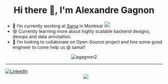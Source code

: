 


   <h1 align="center">Hi there 👋, I'm Alexandre Gagnon</h1>  
  <p align="left"></p>

- 🏢 I’m currently working at [Sama](https://www.linkedin.com/company/sama-ai/) in Montreal <img src="https://user-images.githubusercontent.com/73175206/179026052-3f7fed55-1eab-45ac-89c4-553fce2ed02e.png" alt="drawing" width="20"/>
- 😄 Currently learning more about highly scalable backend designs, devops and data annotation.
- 👯 I’m looking to collaborate on Open-Source project and hire some good engineer to come help us @ sama!!


<p align="center"> <img src="https://github-readme-stats.vercel.app/api?username=agagnon2&show_icons=true&theme=gotham" alt="agagnon2" />
  
  ------------   
 [![LinkedIn][linkedin-shield]][linkedin-url]  $\qquad$ $\qquad$ $\qquad$  $\qquad$ $\qquad$ $\qquad$ $\qquad$ $\qquad$ $\qquad$  $\qquad$ $\qquad$ $\qquad$ $\qquad$ $\qquad$ $\qquad$ $\qquad$ $\qquad$ $\qquad$ $\qquad$  ![](https://visitor-badge.glitch.me/badge?page_id=agagnon2.visitor-badge) $\qquad$ 
  
  
<!-- MARKDOWN LINKS & IMAGES -->
<!-- https://www.markdownguide.org/basic-syntax/#reference-style-links -->
[stars-shield]: https://img.shields.io/github/stars/agagnon2.svg?style=for-the-badge
[stars-url]: https://github.com/agagnon2?tab=stars
[linkedin-shield]:https://img.shields.io/badge/linkedin-%230077B5.svg?&style=for-the-badge&logo=linkedin&logoColor=white
[linkedin-url]: https://www.linkedin.com/in/a-gagnon/
[forks-shield]: https://img.shields.io/github/forks/agagnon2/agagnon2?style=for-the-badge
[forks-url]: https://github.com/agagnon2?tab=repositories&q=fork&type=public&language=&sort=
[github-shield]: https://img.shields.io/badge/GitHub-%2312100E.svg?&style=for-the-badge&logo=Github&logoColor=white
  
